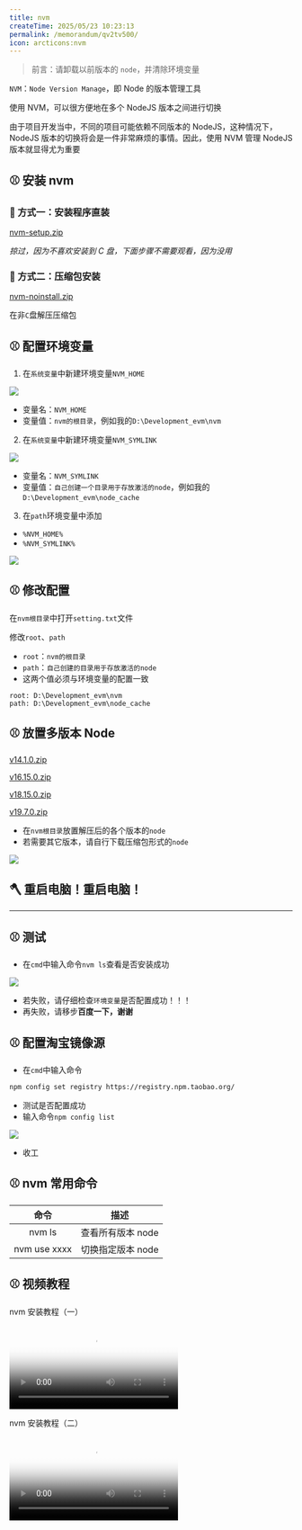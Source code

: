 ```yaml
---
title: nvm
createTime: 2025/05/23 10:23:13
permalink: /memorandum/qv2tv500/
icon: arcticons:nvm
---
```


> 前言：请卸载以前版本的 `node`，并清除环境变量

`NVM`：`Node Version Manage`，即 Node 的版本管理工具

使用 NVM，可以很方便地在多个 NodeJS 版本之间进行切换

由于项目开发当中，不同的项目可能依赖不同版本的 NodeJS，这种情况下，NodeJS 版本的切换将会是一件非常麻烦的事情。因此，使用 NVM 管理 NodeJS 版本就显得尤为重要

## ⚾ 安装 nvm

### 🥎 方式一：安装程序直装

[nvm-setup.zip](https://www.yuque.com/attachments/yuque/0/2023/zip/1243273/1678280883444-faab6e04-4379-4c43-a2bc-8b919297c43a.zip)

_掠过，因为不喜欢安装到 C 盘，下面步骤不需要观看，因为没用_

### 🥎 方式二：压缩包安装

[nvm-noinstall.zip](https://www.yuque.com/attachments/yuque/0/2023/zip/1243273/1678280905699-eb716990-ebf0-4220-9812-cd3971749886.zip)

在非`C`盘解压压缩包

## ⚾ 配置环境变量

1. 在`系统变量`中新建环境变量`NVM_HOME`

![](https://upyun-oss.mu00.cn/2025/05/23//1747967966262.png)

- 变量名：`NVM_HOME`
- 变量值：`nvm的根目录`，例如我的`D:\Development_evm\nvm`

2. 在`系统变量`中新建环境变量`NVM_SYMLINK`

![](https://upyun-oss.mu00.cn/2025/05/23//1747967985257.png)

- 变量名：`NVM_SYMLINK`
- 变量值：`自己创建一个目录用于存放激活的node`，例如我的`D:\Development_evm\node_cache`

3. 在`path`环境变量中添加

- `%NVM_HOME%`
- `%NVM_SYMLINK%`

![](https://upyun-oss.mu00.cn/2025/05/23//1747968014477.png)

## ⚾ 修改配置

在`nvm根目录`中打开`setting.txt`文件

修改`root`、`path`

- `root`：`nvm的根目录`
- `path`：`自己创建的目录用于存放激活的node`
- 这两个值必须与环境变量的配置一致

```plain
root: D:\Development_evm\nvm
path: D:\Development_evm\node_cache
```

## ⚾ 放置多版本 Node

[v14.1.0.zip](https://www.yuque.com/attachments/yuque/0/2023/zip/1243273/1678281633603-312227bf-9eb4-4ae9-b345-ecc91284cb6b.zip)

[v16.15.0.zip](https://www.yuque.com/attachments/yuque/0/2023/zip/1243273/1678281631545-64db06ef-c0d3-46a8-852e-9dd811181114.zip)

[v18.15.0.zip](https://www.yuque.com/attachments/yuque/0/2023/zip/1243273/1678281633279-a54b949e-e87d-4d19-9f77-dc5f8cbd6c8c.zip)

[v19.7.0.zip](https://www.yuque.com/attachments/yuque/0/2023/zip/1243273/1678281633287-6ccc0636-3e31-4caf-bab9-b993330051bc.zip)

- 在`nvm根目录`放置解压后的各个版本的`node`
- 若需要其它版本，请自行下载压缩包形式的`node`

![](https://upyun-oss.mu00.cn/2025/05/23//1747968027502.png)

## 🪓 重启电脑！重启电脑！

---

## ⚾ 测试

- 在`cmd`中输入命令`nvm ls`查看是否安装成功

![](https://upyun-oss.mu00.cn/2025/05/23//1747968039531.png)

- 若失败，请仔细检查`环境变量`是否配置成功！！！
- 再失败，请移步**百度一下，谢谢**

## ⚾ 配置淘宝镜像源

- 在`cmd`中输入命令

```bash
npm config set registry https://registry.npm.taobao.org/
```

- 测试是否配置成功
- 输入命令`npm config list`

![](https://upyun-oss.mu00.cn/2025/05/23//1747968052007.png)

- 收工

## ⚾ nvm 常用命令

|     命令     |       描述        |
| :----------: | :---------------: |
|    nvm ls    | 查看所有版本 node |
| nvm use xxxx | 切换指定版本 node |

## ⚾ 视频教程

nvm 安装教程（一）

<video preload="metadata" playsinline="" controls poster="https://img.alicdn.com/imgextra/i2/6000000004132/O1CN01cgmuW01gOVMeZAalB_!!6000000004132-0-tbvideo.jpg" style=""><source src="https://cloud.video.taobao.com/play/u/1243273/p/1/d/fs/e/6/t/1/400413493824.mp4?auth_key=YXBwX2tleT04MDAwMDAwMTImYXV0aF9pbmZvPXsidGltZXN0YW1wRW5jcnlwdGVkIjoiN2IwMTgwOWJjMmU3NjZlNGZmNzVhODZiNzc0ZGQ5ZDgifSZkdXJhdGlvbj0mdGltZXN0YW1wPTE3NDc5Njc0ODY="></video>

nvm 安装教程（二）

<video preload="metadata" playsinline="" controls poster="https://img.alicdn.com/imgextra/i4/6000000007817/O1CN013TdSHJ27cErmuSttA_!!6000000007817-0-tbvideo.jpg"><source src="https://cloud.video.taobao.com/play/u/1243273/p/1/d/fs/e/6/t/1/399974344548.mp4?auth_key=YXBwX2tleT04MDAwMDAwMTImYXV0aF9pbmZvPXsidGltZXN0YW1wRW5jcnlwdGVkIjoiN2IwMTgwOWJjMmU3NjZlNGZmNzVhODZiNzc0ZGQ5ZDgifSZkdXJhdGlvbj0mdGltZXN0YW1wPTE3NDc5Njc0ODY="></video>

